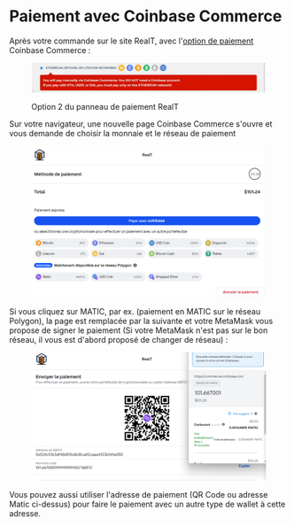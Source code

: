 # Paiement avec Coinbase Commerce

Après votre commande sur le site RealT, avec l'[option de paiement](mode-de-paiement-realt.md) Coinbase Commerce :

<figure><img src="../../../.gitbook/assets/image (96).png" alt=""><figcaption><p>Option 2 du panneau de paiement RealT</p></figcaption></figure>

Sur votre navigateur, une nouvelle page Coinbase Commerce s'ouvre et vous demande de choisir la monnaie et le réseau de paiement

<figure><img src="../../../.gitbook/assets/image (76).png" alt=""><figcaption></figcaption></figure>

Si vous cliquez sur MATIC, par ex. (paiement en MATIC sur le réseau Polygon), la page est remplacée par la suivante et votre MetaMask vous propose de signer le paiement (Si votre MetaMask n'est pas sur le bon réseau, il vous est d'abord proposé de changer de réseau) :

<figure><img src="../../../.gitbook/assets/image (105).png" alt=""><figcaption></figcaption></figure>

Vous pouvez aussi utiliser l'adresse de paiement (QR Code ou adresse Matic ci-dessus) pour faire le paiement avec un autre type de wallet à cette adresse.
